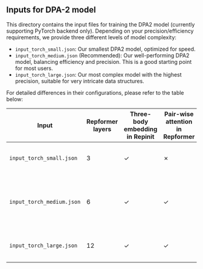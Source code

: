 ## Inputs for DPA-2 model

This directory contains the input files for training the DPA2 model (currently supporting PyTorch backend only). Depending on your precision/efficiency requirements, we provide three different levels of model complexity:

- `input_torch_small.json`: Our smallest DPA2 model, optimized for speed.
- `input_torch_medium.json` (Recommended): Our well-performing DPA2 model, balancing efficiency and precision. This is a good starting point for most users.
- `input_torch_large.json`: Our most complex model with the highest precision, suitable for very intricate data structures.

For detailed differences in their configurations, please refer to the table below:

| Input                     | Repformer layers | Three-body embedding in Repinit | Pair-wise attention in Repformer | Tuned sub-structures in [#4089](https://github.com/deepmodeling/deepmd-kit/pull/4089) | Description                                                                 |
| ------------------------- | ---------------- | ------------------------------- | -------------------------------- | ------------------------------------------------------------------------------------- | --------------------------------------------------------------------------- |
| `input_torch_small.json`  | 3                | ✓                               | ✗                                | ✓                                                                                     | Smallest DPA2 model, optimized for speed.                                   |
| `input_torch_medium.json` | 6                | ✓                               | ✓                                | ✓                                                                                     | Recommended well-performing DPA2 model, balancing efficiency and precision. |
| `input_torch_large.json`  | 12               | ✓                               | ✓                                | ✓                                                                                     | Most complex model with the highest precision.                              |
